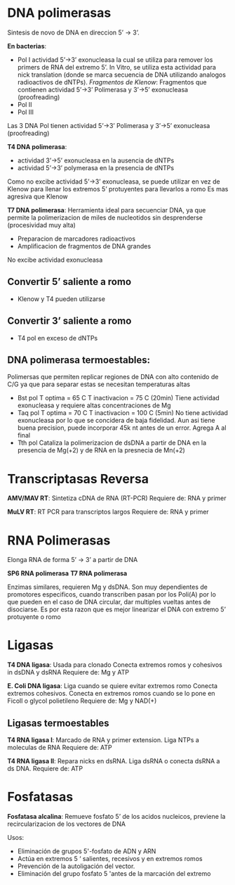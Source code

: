 # DNA polimerasas

Sintesis de novo de DNA en direccion 5’ → 3’.

**En bacterias**:
- Pol I
	actividad 5’→3’ exonucleasa la cual se utiliza para remover los primers de RNA del extremo 5’.
	In Vitro, se utiliza esta actividad para nick translation (donde se marca secuencia de DNA utilizando analogos radioactivos de dNTPs).
	*Fragmentos de Klenow*:  Fragmentos que contienen actividad 5’→3’ Polimerasa y 3’→5’ exonucleasa (proofreading)
- Pol II
- Pol III

Las 3 DNA Pol tienen actividad 5’→3’ Polimerasa y 3’→5’ exonucleasa (proofreading)

**T4 DNA polimerasa**:
- actividad 3’→5’ exonucleasa en la ausencia de dNTPs
- actividad 5’→3’ polymerasa en la presencia de dNTPs

Como no excibe actividad 5’→3’ exonucleasa, se puede utilizar en vez de Klenow para llenar los extremos 5’ protuyentes para llevarlos a romo
Es mas agresiva que Klenow

**T7 DNA polimerasa**:
Herramienta ideal para secuenciar DNA, ya que permite la polimerizacion de miles de nucleotidos sin desprenderse (procesividad muy alta)
- Preparacion de marcadores radioactivos
- Amplificacion de fragmentos de DNA grandes

No excibe actividad exonucleasa

## Convertir 5’ saliente a romo
- Klenow y T4 pueden utilizarse

## Convertir 3’ saliente a romo
- T4 pol  en exceso de dNTPs 


## DNA polimerasa termoestables:

Polimersas que permiten replicar regiones de DNA con alto contenido de C/G ya que para separar estas se necesitan temperaturas altas

- Bst pol
	  T optima = 65 C
	  T inactivacion = 75 C (20min)
	  Tiene actividad exonucleasa y requiere altas concentraciones de Mg
- Taq pol
	  T optima = 70 C
	  T inactivacion = 100 C (5min)
	  No tiene actividad exonucleasa por lo que se concidera de baja fidelidad.
	  Aun asi tiene buena precision, puede incorporar 45k nt antes de un error.
	  Agrega A al final
- Tth pol
	  Cataliza la polimerizacion de dsDNA a partir de DNA en la presencia de Mg(+2) y de RNA en la presnecia de Mn(+2)

# Transcriptasas Reversa

**AMV/MAV RT**:
Sintetiza cDNA de RNA (RT-PCR)
Requiere de:
RNA y primer

**MuLV RT**:
RT PCR para transcriptos largos
Requiere de:
RNA y primer

# RNA Polimerasas

Elonga RNA de forma 5’ → 3’ a partir de DNA

 **SP6 RNA polimerasa**
 **T7 RNA polimerasa**

Enzimas similares, requieren Mg y dsDNA.
Son muy dependientes de promotores especificos, cuando transcriben pasan por los Poli(A) por lo que pueden en el caso de DNA circular, dar multiples vueltas antes de disociarse.
Es por esta razon que es mejor linearizar el DNA con extremo 5’ protuyente o romo

# Ligasas

**T4 DNA ligasa**:
Usada para clonado
Conecta extremos romos y cohesivos in dsDNA y dsRNA
Requiere de:
Mg y ATP

**E. Coli DNA ligasa**:
Liga cuando se quiere evitar extremos romo
Conecta extremos cohesivos.
Conecta en extremos romos cuando se lo pone en Ficoll o glycol polietileno
Requiere de:
Mg y NAD(+)

## Ligasas termoestables

**T4 RNA ligasa I**:
Marcado de RNA y primer extension.
Liga NTPs a moleculas de RNA
Requiere de:
ATP

**T4 RNA ligasa II**:
Repara nicks en dsRNA.
Liga dsRNA o conecta dsRNA a ds DNA.
Requiere de:
ATP

# Fosfatasas

**Fosfatasa alcalina**:
Remueve fosfato 5’ de los acidos nucleicos, previene la recircularizacion de los vectores de DNA

Usos: 
- Eliminación de grupos 5'-fosfato de ADN y ARN 
- Actúa en extremos 5 ‘ salientes, recesivos y en extremos romos 
- Prevención de la autoligación del vector. 
- Eliminación del grupo fosfato 5 'antes de la marcación del extremo